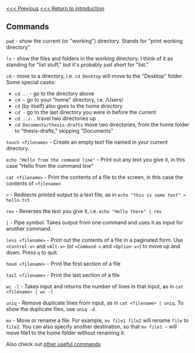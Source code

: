 [<<< Previous](grep.md)
[<<< Return to introduction](README.md)

## Commands

`pwd` - show the current (or "working") directory. Stands for "print working directory"

`ls` - show the files and folders in the working directory. I think of it as standing for "list stuff," but it's probably just short for "list."

`cd` - move to a directory, i.e. `cd Desktop` will move to the "Desktop" folder. Some special cases:

- `cd ..` - go to the directory above
- `cd ~` go to your "home" directory, i.e. /Users/<yourname>
- `cd` (by itself) also goes to the home directory
- `cd -` go to the last directory you were in before the current
- `cd ../..` travel two directories up
- `cd Documents/thesis-drafts` move two directories, from the home folder to "thesis-drafts," skipping "Documents"

`touch <filename>` - Create an empty text file named <filename> in your current directory.

`echo "Hello from the command line"` - Print out any text you give it, in this case "Hello from the command line"

`cat <filename>` - Print the contents of a file to the screen, in this case the contents of `<filename>`

`>` - Redirects printed output to a text file, as in `echo "this is some text" > hello.txt`

`rev` - Reverses the text you give it, i.e. `echo "Hello there" | rev` 

`|` - Pipe symbol. Takes output from one command and uses it as input for another command.

`less <filename>` - Print out the contents of a file in a paginated form. Use `<Control-v>` and `<Alt-v>` (or `<Command-v` and `<Option-v>`) to move up and down. Press `q` to quit.

`head <filename>` - Print the first section of a file

`tail <filename>` - Print the last section of a file

`wc -l` - Takes input and returns the number of lines in that input, as in `cat <filename> | wc -l`

`uniq` - Remove duplicate lines from input, as in `cat <filename> | uniq`. To show the duplicate files, use `uniq -d`.

`mv` - Move or rename a file. For example, `mv file1 file2` will rename `file` to `file2`. You can also specify another destination, so that `mv file1 ~` will move file1 to the home folder without renaming it.

Also check out [other useful commands](other-commands.md)
